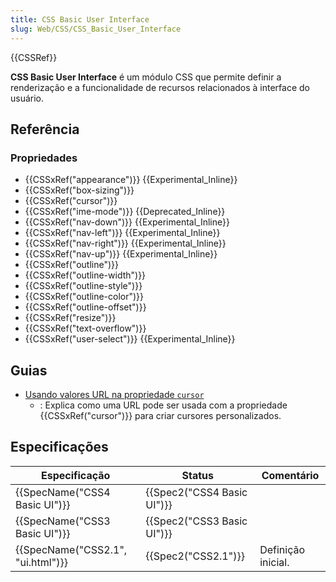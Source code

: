 ```yaml
---
title: CSS Basic User Interface
slug: Web/CSS/CSS_Basic_User_Interface
---
```


{{CSSRef}}

**CSS Basic User Interface** é um módulo CSS que permite definir a renderização e a funcionalidade de recursos relacionados à interface do usuário.

## Referência

### Propriedades

- {{CSSxRef("appearance")}} {{Experimental_Inline}}
- {{CSSxRef("box-sizing")}}
- {{CSSxRef("cursor")}}
- {{CSSxRef("ime-mode")}} {{Deprecated_Inline}}
- {{CSSxRef("nav-down")}} {{Experimental_Inline}}
- {{CSSxRef("nav-left")}} {{Experimental_Inline}}
- {{CSSxRef("nav-right")}} {{Experimental_Inline}}
- {{CSSxRef("nav-up")}} {{Experimental_Inline}}
- {{CSSxRef("outline")}}
- {{CSSxRef("outline-width")}}
- {{CSSxRef("outline-style")}}
- {{CSSxRef("outline-color")}}
- {{CSSxRef("outline-offset")}}
- {{CSSxRef("resize")}}
- {{CSSxRef("text-overflow")}}
- {{CSSxRef("user-select")}} {{Experimental_Inline}}

## Guias

- [Usando valores URL na propriedade `cursor`](/pt-BR/docs/Web/CSS/CSS_Basic_User_Interface/Using_URL_values_for_the_cursor_property)
  - : Explica como uma URL pode ser usada com a propriedade {{CSSxRef("cursor")}} para criar cursores personalizados.

## Especificações

| Especificação                                | Status                               | Comentário         |
| -------------------------------------------- | ------------------------------------ | ------------------ |
| {{SpecName("CSS4 Basic UI")}}     | {{Spec2("CSS4 Basic UI")}} |                    |
| {{SpecName("CSS3 Basic UI")}}     | {{Spec2("CSS3 Basic UI")}} |                    |
| {{SpecName("CSS2.1", "ui.html")}} | {{Spec2("CSS2.1")}}             | Definição inicial. |
